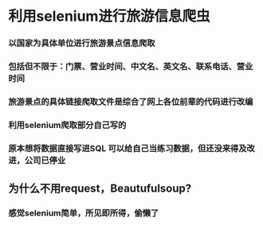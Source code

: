 # 利用selenium进行旅游信息爬虫


### 以国家为具体单位进行旅游景点信息爬取
### 包括但不限于：门票、营业时间、中文名、英文名、联系电话、营业时间


### 旅游景点的具体链接爬取文件是综合了网上各位前辈的代码进行改编
### 利用selenium爬取部分自己写的


### 原本想将数据直接写进SQL 可以给自己当练习数据，但还没来得及改进，公司已停业

## 为什么不用request，Beautufulsoup?
### 感觉selenium简单，所见即所得，偷懒了

